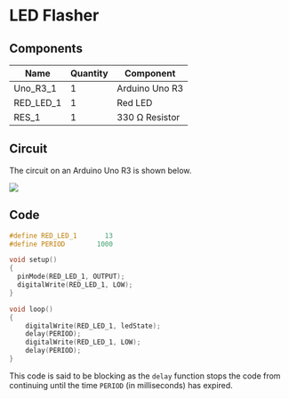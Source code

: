 # LED Flasher

## Components
| Name       | Quantity | Component      |
| ---------- | -------- | -------------- |
| Uno_R3_1   | 1        | Arduino Uno R3 |
| RED_LED_1  | 1        | Red LED        |
| RES_1      | 1        | 330 Ω Resistor |


## Circuit

The circuit on an Arduino Uno R3 is shown below.

![](CleanShot%202024-07-29%20at%2020.35.18@2x.png)

## Code

```cpp
#define RED_LED_1		13
#define PERIOD		  1000

void setup()
{
  pinMode(RED_LED_1, OUTPUT);
  digitalWrite(RED_LED_1, LOW);
}

void loop()
{
    digitalWrite(RED_LED_1, ledState);
    delay(PERIOD);
    digitalWrite(RED_LED_1, LOW); 
    delay(PERIOD);
}
```

This code is said to be blocking as the `delay` function stops the code from continuing until the time `PERIOD` (in milliseconds) has expired.

